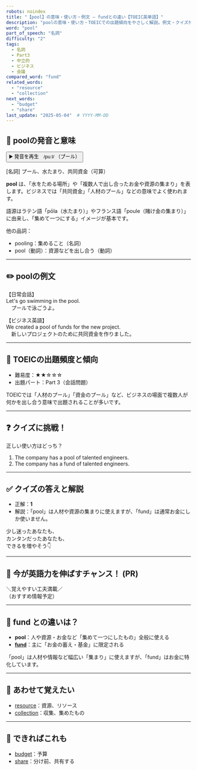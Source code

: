```yaml
---
robots: noindex
title: "【pool】の意味・使い方・例文 ― fundとの違い【TOEIC英単語】"
description: "poolの意味・使い方・TOEICでの出題傾向をやさしく解説。例文・クイズ付きでfundとの違いもわかりやすく学べます。"
word: "pool"
part_of_speech: "名詞"
difficulty: "2"
tags:
  - 名詞
  - Part3
  - 中立的
  - ビジネス
  - 会議
compared_word: "fund"
related_words:
  - "resource"
  - "collection"
next_words:
  - "budget"
  - "share"
last_update: "2025-05-04"  # YYYY-MM-DD
---
```


## 🔰 poolの発音と意味

<button class="play-audio" onclick="playTTS('pool')">
  <span class="play-audio-main">
    ▶️ 発音を再生　/puːl/
  </span>
  <span class="play-audio-sub">
    （プール）
  </span>
</button>

[名詞] プール、水たまり、共同資金（可算）

**pool** は、「水をためる場所」や「複数人で出し合ったお金や資源の集まり」を表します。ビジネスでは「共同資金」「人材のプール」などの意味でよく使われます。

語源はラテン語「pōla（水たまり）」やフランス語「poule（賭け金の集まり）」に由来し、「集めて一つにする」イメージが基本です。

他の品詞：  
- pooling：集めること（名詞）
- pool（動詞）：資源などを出し合う（動詞）

---

## ✏️ poolの例文

【日常会話】  
Let's go swimming in the pool.  
　プールで泳ごうよ。

【ビジネス英語】  
We created a pool of funds for the new project.  
　新しいプロジェクトのために共同資金を作りました。

---

## 🎯 TOEICの出題頻度と傾向

- 難易度：★★☆☆☆
- 出題パート：Part 3（会話問題）

TOEICでは「人材のプール」「資金のプール」など、ビジネスの場面で複数人が何かを出し合う意味で出題されることが多いです。

---

## ❓ クイズに挑戦！

正しい使い方はどっち？

1. The company has a pool of talented engineers.  
2. The company has a fund of talented engineers.

---

## ✅ クイズの答えと解説

- 正解：**1**
- 解説：「pool」は人材や資源の集まりに使えますが、「fund」は通常お金にしか使いません。

少し迷ったあなたも、  
カンタンだったあなたも、  
できるを増やそう👇️

---

## 🚀 今が英語力を伸ばすチャンス！ (PR)

<div class="info-center">
＼覚えやすい工夫満載／<br>  
（おすすめ情報予定）
</div>

---

## 🤔  fund との違いは？

- **pool**：人や資源・お金など「集めて一つにしたもの」全般に使える
- **[fund](/fund)**：主に「お金の蓄え・基金」に限定される

「pool」は人材や情報など幅広い「集まり」に使えますが、「fund」はお金に特化しています。

---

## 🧩 あわせて覚えたい

- [resource](/resource)：資源、リソース
- [collection](/collection)：収集、集めたもの

---

## 📖 できればこれも

- [budget](/budget)：予算
- [share](/share)：分け前、共有する

<!-- cvid: aid24_bid29 -->
